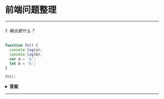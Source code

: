 # 前端问题整理

---

###### 1. 输出是什么？

```javascript
function fn() {
  console.log(a);
  console.log(b);
  var a = 'a';
  let b = 'b';
}

fn();
```

<details>
<summary><b>答案</b></summary>
<p>
#### 答案: `undefined` 和 `ReferenceError`


在函数内部，我们首先通过 `var` 关键字声明了 `name` 变量。这意味着变量被提升了（内存空间在创建阶段就被设置好了），直到程序运行到定义变量位置之前默认值都是 `undefined`。因为当我们打印 `name` 变量时还没有执行到定义变量的位置，因此变量的值保持为 `undefined`。

通过 `let` 和 `const` 关键字声明的变量也会提升，但是和 `var` 不同，它们不会被<i>初始化</i>。在我们声明（初始化）之前是不能访问它们的。这个行为被称之为暂时性死区。当我们试图在声明之前访问它们时，JavaScript 将会抛出一个 `ReferenceError` 错误。 


</p>
</details>

---
